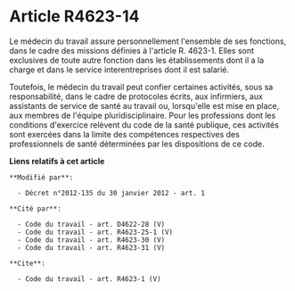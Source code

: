 # Article R4623-14

Le médecin du travail assure personnellement l'ensemble de ses fonctions, dans le cadre des missions définies à l'article R.
4623-1. Elles sont exclusives de toute autre fonction dans les établissements dont il a la charge et dans le service
interentreprises dont il est salarié. 

Toutefois, le médecin du travail peut confier certaines activités, sous sa responsabilité, dans le cadre de protocoles
écrits, aux infirmiers, aux assistants de service de santé au travail ou, lorsqu'elle est mise en place, aux membres de
l'équipe pluridisciplinaire. Pour les professions dont les conditions d'exercice relèvent du code de la santé publique, ces
activités sont exercées dans la limite des compétences respectives des professionnels de santé déterminées par les
dispositions de ce code.

**Liens relatifs à cet article**

	**Modifié par**:

	  - Décret n°2012-135 du 30 janvier 2012 - art. 1

	**Cité par**:

	  - Code du travail - art. D4622-28 (V)
	  - Code du travail - art. R4623-25-1 (V)
	  - Code du travail - art. R4623-30 (V)
	  - Code du travail - art. R4623-31 (V)

	**Cite**:

	  - Code du travail - art. R4623-1 (V)
